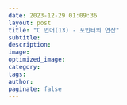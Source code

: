 ```yaml
---
date: 2023-12-29 01:09:36
layout: post
title: "C 언어(13) - 포인터의 연산"
subtitle:
description:
image:
optimized_image:
category:
tags:
author:
paginate: false
---
```

